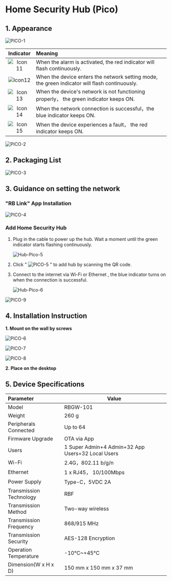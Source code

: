 # Home Security Hub (Pico) 

## 1. Appearance

![PICO-1](https://dusunprj.oss-us-west-1.aliyuncs.com/PICO-1.png)

|                          Indicator                           | Meaning                                                      |
| :----------------------------------------------------------: | :----------------------------------------------------------- |
| ![Icon 11](https://dusunprj.oss-us-west-1.aliyuncs.com/Icon%2011.png) | When the alarm is activated, the red indicator will flash continuously. |
| ![Icon12](https://dusunprj.oss-us-west-1.aliyuncs.com/Icon12.png) | When the device enters the network setting mode, the green indicator will flash continuously. |
| ![Icon 13](https://dusunprj.oss-us-west-1.aliyuncs.com/Icon%2013.png) | When the device's network is not functioning properly， the green indicator  keeps ON. |
| ![Icon 14](https://dusunprj.oss-us-west-1.aliyuncs.com/Icon%2014.png) | When the network connection is successful，the blue indicator  keeps ON. |
| ![Icon 15](https://dusunprj.oss-us-west-1.aliyuncs.com/Icon%2015.png) | When the device experiences a fault， the red indicator keeps ON. |

![PICO-2](https://dusunprj.oss-us-west-1.aliyuncs.com/PICO-2.png)

## 2. Packaging List

![PICO-3](https://dusunprj.oss-us-west-1.aliyuncs.com/PICO-3.png)

## 3. Guidance on setting the network 

### "**RB Link**" App Installation

![PICO-4](https://dusunprj.oss-us-west-1.aliyuncs.com/PICO-4.png)

  ### Add Home Security Hub

1. Plug in the cable to power up the hub. Wait a moment until the green indicator starts flashing continuously.

   ![Hub-Pico-5](https://dusunprj.oss-us-west-1.aliyuncs.com/Hub-Pico-5.png)

2. Click " ![PICO-5](https://dusunprj.oss-us-west-1.aliyuncs.com/PICO-5.png) " to add hub by scanning the QR code.

3. Connect to the internet via Wi-Fi or Ethernet , the blue indicator turns on when the connection is successful.

   ![Hub-Pico-6](https://dusunprj.oss-us-west-1.aliyuncs.com/Hub-Pico-6.png)

![PICO-9](https://dusunprj.oss-us-west-1.aliyuncs.com/pico-9.png)

## 4. Installation Instruction 

**1. Mount on the wall by screws**

![PICO-6](https://dusunprj.oss-us-west-1.aliyuncs.com/PICO-6.png)

![PICO-7](https://dusunprj.oss-us-west-1.aliyuncs.com/PICO-7.png)

![PICO-8](https://dusunprj.oss-us-west-1.aliyuncs.com/PICO-8.png)

**2. Place on the desktop**

## 5. Device Specifications

| Parameter               | Value                                             |
| :---------------------- | ------------------------------------------------- |
| Model                   | RBGW-101                                          |
| Weight                  | 260 g                                             |
| Peripherals Connected   | Up to 64                                          |
| Firmware Upgrade        | OTA via App                                       |
| Users                   | 1 Super Admin+4 Admin+32 App Users+32 Local Users |
| Wi-Fi                   | 2.4G，802.11 b/g/n                                |
| Ethernet                | 1 x RJ45， 10/100Mbps                             |
| Power Supply            | Type-C，5VDC 2A                                   |
| Transmission Technology | RBF                                               |
| Transmission Method     | Two-way wireless                                  |
| Transmission Frequency  | 868/915 MHz                                       |
| Transmission Security   | AES-128 Encryption                                |
| Operation Temperature   | -10℃~+45℃                                         |
| Dimension(W x H x D)    | 150 mm x 150 mm x 37 mm                           |

